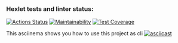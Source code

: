 ### Hexlet tests and linter status:
[![Actions Status](https://github.com/Guryanov-Maksim/backend-project-lvl3/workflows/hexlet-check/badge.svg)](https://github.com/Guryanov-Maksim/backend-project-lvl3/actions) [![Maintainability](https://api.codeclimate.com/v1/badges/e434342d9eb989f04ec9/maintainability)](https://codeclimate.com/github/Guryanov-Maksim/backend-project-lvl3/maintainability) [![Test Coverage](https://api.codeclimate.com/v1/badges/e434342d9eb989f04ec9/test_coverage)](https://codeclimate.com/github/Guryanov-Maksim/backend-project-lvl3/test_coverage)

This asciinema shows you how to use this project as cli
[![asciicast](https://asciinema.org/a/I5xfqyqmrBJqjexJaPi8CE7FE.svg)](https://asciinema.org/a/I5xfqyqmrBJqjexJaPi8CE7FE)